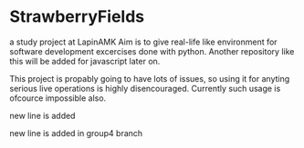 # StrawberryFields
a study project at LapinAMK
Aim is to give real-life like environment for software development excercises done with python. Another repository like this will be added for javascript later on. 

This project is propably going to have lots of issues, so using it for anyting serious live operations is highly disencouraged. Currently such usage is ofcource impossible also. 


new line is added


new line is added in group4 branch

